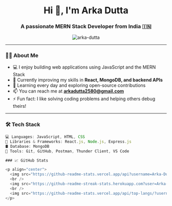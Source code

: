 <!-- Profile README for Arka Dutta -->

<h1 align="center">Hi 👋, I'm Arka Dutta</h1>
<h3 align="center">A passionate MERN Stack Developer from India 🇮🇳</h3>

<p align="center">
  <img src="https://komarev.com/ghpvc/?username=arka-dutta&label=Profile%20views&color=0e75b6&style=flat" alt="arka-dutta" />
</p>

---

### 👨‍💻 About Me

- 💻 I enjoy building web applications using JavaScript and the MERN Stack  
- 🌱 Currently improving my skills in **React, MongoDB, and backend APIs**
- 🧠 Learning every day and exploring open-source contributions
- 📫 You can reach me at **arkadutta2580@gmail.com**
- ⚡ Fun fact: I like solving coding problems and helping others debug theirs!

---

### 🛠️ Tech Stack

```js
💻 Languages: JavaScript, HTML, CSS  
🧠 Libraries & Frameworks: React.js, Node.js, Express.js  
🛢️ Database: MongoDB  
🔧 Tools: Git, GitHub, Postman, Thunder Client, VS Code  

### 📈 GitHub Stats

<p align="center">
  <img src="https://github-readme-stats.vercel.app/api?username=Arka-Dutta-Code&show_icons=true&theme=tokyonight" alt="Arka's GitHub Stats" />
  <br />
  <img src="https://github-readme-streak-stats.herokuapp.com?user=Arka-Dutta-Code&theme=tokyonight" alt="GitHub Streak" />
  <br />
  <img src="https://github-readme-stats.vercel.app/api/top-langs/?username=Arka-Dutta-Code&layout=compact&theme=tokyonight" alt="Top Languages" />
</p>
